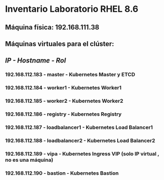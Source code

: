 # Inventario Laboratorio RHEL 8.6

## Máquina física: 192.168.111.38

## Máquinas virtuales para el clúster:

## *IP - Hostname - Rol*

### 192.168.112.183	- master - Kubernetes Master y ETCD

### 192.168.112.184	- worker1 - Kubernetes Worker1

### 192.168.112.185	- worker2 - Kubernetes Worker2

### 192.168.112.186	- registry	- Kubernetes Registry

### 192.168.112.187	- loadbalancer1 - Kubernetes Load Balancer1

### 192.168.112.188	- loadbalancer2 - Kubernetes Load Balancer2

### 192.168.112.189	- vipa - Kubernetes Ingress VIP (solo IP virtual , no es una máquina)

### 192.168.112.190	- bastion - Kubernetes Bastion
